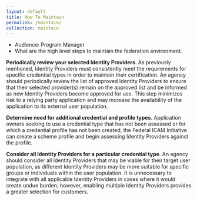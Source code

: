 ```yaml
---
layout: default
title: How To Maintain
permalink: /maintain/
collection: maintain
---
```


- Audience: Program Manager
- What are the high level steps to maintain the federation environment.

<i class="fa fa-check-square-o"></i> **Periodically review your selected Identity Providers**. As previously mentioned,
Identity Providers must consistently meet the requirements for specific credential types in
order to maintain their certification. An agency should periodically review the list of
approved Identity Providers to ensure that their selected provider(s) remain on the
approved list and be informed as new Identity Providers become approved for use. This
step minimizes risk to a relying party application and may increase the availability of the
application to its external user population.

<i class="fa fa-check-square-o"></i> **Determine need for additional credential and profile types**. Application owners
seeking to use a credential type that has not been assessed or for which a credential
profile has not been created, the Federal ICAM Initiative can create a scheme profile and
begin assessing Identity Providers against the profile.

<i class="fa fa-check-square-o"></i> **Consider all Identity Providers for a particular credential type**. An agency should
consider all Identity Providers that may be viable for their target user population, as
different Identity Providers may be more suitable for specific groups or individuals
within the user population. It is unnecessary to integrate with all applicable Identity
Providers in cases where it would create undue burden; however, enabling multiple
Identity Providers provides a greater selection for customers.














